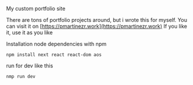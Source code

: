 My custom portfolio site

There are tons of portfolio projects around, but i wrote this for myself.
You can visit it on [https://pmartinezr.work](https://pmartinezr.work)
If you like it, use it as you like


Installation node dependencies with npm
```
npm install next react react-dom aos
```
run for dev like this
```
nmp run dev 
```